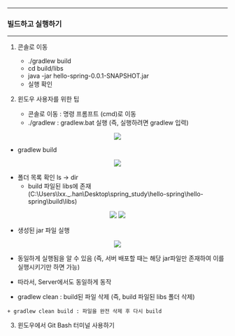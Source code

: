 -----
### 빌드하고 실행하기
-----
1. 콘솔로 이동
   - ./gradlew build
   - cd build/libs
   - java -jar hello-spring-0.0.1-SNAPSHOT.jar
   - 실행 확인

2. 윈도우 사용자를 위한 팁
   - 콘솔로 이동 : 명령 프롬프트 (cmd)로 이동
   - ./gradlew : gradlew.bat 실행 (즉, 실행하려면 gradlew 입력)
<div align="center">
<img src="https://github.com/sooyounghan/Spring/assets/34672301/0557a481-58ca-42bd-82e2-c73b2ccdee82">
</div>

   - gradlew build
<div align="center">
<img src="https://github.com/sooyounghan/Spring/assets/34672301/6f83594e-6111-4174-a783-c4754167eb38">
</div>

   - 폴더 목록 확인 ls -> dir
     + build 파일된 libs에 존재 (C:\Users\lxx._.han\Desktop\spring_study\hello-spring\hello-spring\build\libs)
<div align="center">
<img src="https://github.com/sooyounghan/Spring/assets/34672301/e4138588-874c-4923-a000-38e320ddde9e">
<img src="https://github.com/sooyounghan/Spring/assets/34672301/24b71a1b-5f12-4628-9675-14230eb93971">
</div>
       
   - 생성된 jar 파일 실행
<div align="center">
<img src="https://github.com/sooyounghan/Spring/assets/34672301/3fa53ea8-52d5-4aa6-9d9d-b025d094d84c">
</div>

   - 동일하게 실행됨을 알 수 있음 (즉, 서버 배포할 때는 해당 jar파일만 존재하여 이를 실행시키기만 하면 가능)
   - 따라서, Server에서도 동일하게 동작

   - gradlew clean : build된 파일 삭제 (즉, build 파일된 libs 폴더 삭제)
     
    + gradlew clean build : 파일을 완전 삭제 후 다시 build
 
3. 윈도우에서 Git Bash 터미널 사용하기
